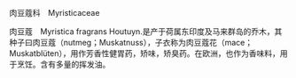 肉豆蔻科　Myristicaceae

  

肉豆蔻　Myristica fragrans Houtuyn.是产于荷属东印度及马来群岛的乔木，其种子曰肉豆蔻（nutmeg；Muskatnuss），子衣称为肉豆蔻花（mace；Muskatblüten），用作芳香性健胃药，矫味，矫臭药。在欧洲，也作为香味料，用于烹饪。含有多量的挥发油。